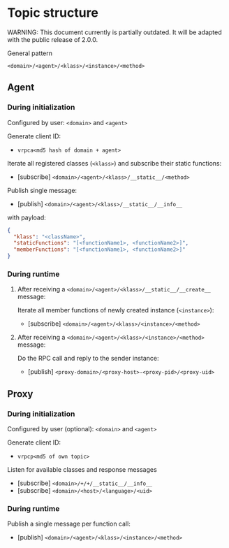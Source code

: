 # Topic structure


WARNING: This document currently is partially outdated. It will be adapted
with the public release of 2.0.0.

General pattern

`<domain>/<agent>/<klass>/<instance>/<method>`

## Agent

### During initialization

Configured by user: `<domain>` and `<agent>`

Generate client ID:

- `vrpca<md5 hash of domain + agent>`

Iterate all registered classes (`<klass>`) and subscribe their static functions:

- [subscribe] `<domain>/<agent>/<klass>/__static__/<method>`

Publish single message:

- [publish] `<domain>/<agent>/<klass>/__static__/__info__`

with payload:

```json
{
  "klass": "<className>",
  "staticFunctions": "[<functionName1>, <functionName2>]",
  "memberFunctions": "[<functionName1>, <functionName2>]"
}
```

### During runtime

1.  After receiving a `<domain>/<agent>/<klass>/__static__/__create__` message:

    Iterate all member functions of newly created instance (`<instance>`):

    - [subscribe] `<domain>/<agent>/<klass>/<instance>/<method>`

2.  After receiving a `<domain>/<agent>/<klass>/<instance>/<method>` message:

    Do the RPC call and reply to the sender instance:

    - [publish] `<proxy-domain>/<proxy-host>-<proxy-pid>/<proxy-uid>`

## Proxy

### During initialization

Configured by user (optional): `<domain>` and `<agent>`

Generate client ID:

- `vrpcp<md5 of own topic>`

Listen for available classes and response messages

- [subscribe] `<domain>/+/+/__static__/__info__`
- [subscribe] `<domain>/<host>/<language>/<uid>`

### During runtime

Publish a single message per function call:

- [publish] `<domain>/<agent>/<klass>/<instance>/<method>`
